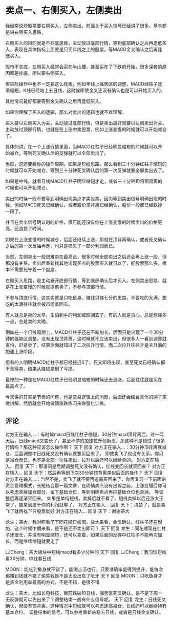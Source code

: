 # 卖点一、右侧买入，左侧卖出
[url]: (https://t.zsxq.com/neQJAUJ)

我经常说炒股票要右侧买入，左侧卖出，前面关于买入信号已经讲了很多，基本都是讲右侧买入思路。

右侧买入的目的就是不抄底思维，主动放过底部行情，等到底部确认之后再逢低买入，表现在具体指标上面就是只买年线之上的股票，等MACD金叉确认之后再逢低买入。

股市不言底，左侧买入经常会买在半山腰，甚至买在了下跌的开始，很多深套的原因都是抄底，所以要右侧买入。

但实际操作中也不一定要这么死板，例如年线上强势区的调整，MACD绿柱子逐渐缩短，K线已经站上五日线，这时候即使金叉还没有确认也是可以开始买入的。

其他情况最好都要等到金叉确认之后再逢低买入。

如果你理解了买入的逻辑，那么对卖出的逻辑也就不难理解。

买入要以右侧买入为主，主动放过底部行情，但是卖出最好就要以左侧卖出为主，主动放过顶部行情，也就是在上涨中卖股票，例如上涨变慢的时候就可以开始减仓了。

具体的讲，在一个上涨行情里面，当MACD红柱子已经明显缩短的时候就可以开始减仓，等到死叉确认后的反弹就可以全部卖出了。

当然，这还要看你的操作周期，如果是短线思路，那么看到三十分钟红柱子缩短的时候就可以开始减仓，等到三十分钟死叉确认后的第一次反弹就要全部卖出去了。

如果是中线，就看日线MACD红柱子明显缩短才走，或者三十分钟即将顶背离的时候也可以开始减仓。

卖出的时候一般不要等到明确出现卖点才卖股票，因为等到卖出信号明确出现的时候，例如MACD死叉已经确认，或者股价顶背离已经确认，股价一般都已经跌掉一段了。

并且在卖出信号确认时的价格，很可能还没有你在上涨变慢的时候卖出的价格更高，还浪费了时间。

如果在上涨变慢的时候减仓，后面还继续上涨，那就在顶背离确认，或者死叉确认之后的第一次反抽再走，也只是损失了一部分利润而已。

当然，左侧卖出一般很难卖在最高点，很多时候全部卖出之后还会再上涨一段，但那没有关系，卖出后重新找其他出现买点的股票买入就可以了，好股票那么多，根本不需要死守着一个股票。

右侧买入思路，是主动避开底部行情，等到底部确认后才买入。左侧卖出思路，就是在上涨变慢的时候就提前卖了，不参与顶部行情。

不参与顶底行情，这其实就是只吃鱼身，赚钱只赚七分的思路，不要吃的太满，想吃的太满往往就会被市场拿回去。

有人就总是卖的太早，生怕到手的利润被跌回去了，有的人就是贪心，总是想赚多一点，总是卖的太晚。

例如在一个日线周期上，MACD红柱子还在不断加长，后面只是出现了一个30分钟的强势区调整，没有出现顶背离，这时候就不应该卖出，但很多人一看到调整就害怕，赶紧卖了，结果后面就错过了二次拉升行情，而二次拉升往往才是主升浪的加速上涨阶段。

但有的人明明MACD红柱子都已经接近0了，死叉即将出现，甚至死叉已经确认都不舍得卖，结果从赚钱拿到了亏损。

最惨的一种是在MACD红柱子已经明显缩短的时候还去追涨，后面往往就是买在最高点了。

今天讲的其实是节奏的问题，也是交易逻辑上的问题，后面还会结合具体的例子来做讲解，然后就会开始做猜涨跌练习来做强化训练。

## 评论
对方正在输入...：有时候macd日线红柱子缩短，30分钟macd顶背离后，过一两天后，日线macd又变长了，甚至不停的加速拉升创新高，那这种不是错过了很多行情吗？那这种应该怎么操作啊？
天下 回复 对方正在输入...：30分钟顶背离就减仓，后面调整中日线死叉没有确认就要买回来了。
即使卖飞了也没有关系，你只是减仓而已，也不是全部一次性卖出，拉升以后还可以继续卖的。
对方正在输入... 回复 天下：那请问是后期调整死叉没有确认，红线变回长就买回来？
对方正在输入... 回复 天下：然后再等到下次30分钟顶背离类似后面的操作？
天下 回复 对方正在输入...：当然不是，卖飞了就不要再追高买回来了，你再复习一下前面讲资金管理模式，长短结合那一篇文章，在明确卖点没有出现之前，上涨变慢后你可以考虑卖掉加仓部分，留下基础仓位，等到明确卖点再把基础仓位也卖掉。
等调整后再逐渐买回来。
如果是单纯短线，卖掉后就不看了，短线卖掉以后还涨太正常了，能拿到属于你的利润就够了。
对方正在输入... 回复 天下：清楚了，就是卖飞了就再找下只股票就好
对方正在输入... 回复 天下：谢谢茶大

龙生：茶大，我对照看了下同花顺日线图，放大来看，金叉确认，红柱子还在增加，这个时候中期来看，是不是还不卖出即可？
天下 回复 龙生：同花顺现在红柱子还很长，并没有明显缩短，还可以拿着，如果后面的反弹中红柱子不能再次加长，而是继续缩短就要走了

LJCheng：茶大板块中短线macd看多少分钟的
天下 回复 LJCheng：我习惯短线看30分钟，中线看日线

MOON：能吃到鱼身就不错了，能喝点汤也行，只要准确率能得到提升，能每次都赚到钱就不错了偷笑我是不是太没出息了呲牙
天下 回复 MOON：只吃鱼身才是资金利用率最高的方式，不是不错，是很不错

龙生：茶大，比如长电科技，目前跌破10日线，强势区死叉确认，是不是下周一无反弹就可以先出来了？调整结束一般有什么信号呢。
天下 回复 龙生：日线死叉确认，但没有顶背离，这种情况中短线就可以考虑逢高减仓，长线还可以继续持有基本仓位。
调整结束的信号，可以参考重新站稳五日线，或者是日线金叉确认。